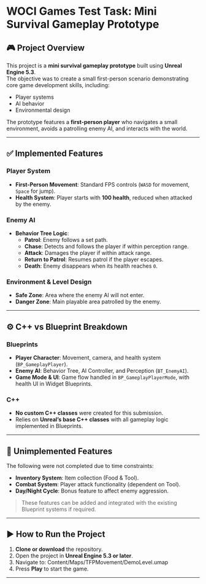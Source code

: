 # WOCI Games Test Task: Mini Survival Gameplay Prototype

## 🎮 Project Overview
This project is a **mini survival gameplay prototype** built using **Unreal Engine 5.3**.  
The objective was to create a small first-person scenario demonstrating core game development skills, including:

- Player systems  
- AI behavior  
- Environmental design  

The prototype features a **first-person player** who navigates a small environment, avoids a patrolling enemy AI, and interacts with the world.

---

## ✅ Implemented Features

### Player System
- **First-Person Movement**: Standard FPS controls (`WASD` for movement, `Space` for jump).  
- **Health System**: Player starts with **100 health**, reduced when attacked by the enemy.  

### Enemy AI
- **Behavior Tree Logic**:
  - **Patrol**: Enemy follows a set path.  
  - **Chase**: Detects and follows the player if within perception range.  
  - **Attack**: Damages the player if within attack range.  
  - **Return to Patrol**: Resumes patrol if the player escapes.  
  - **Death**: Enemy disappears when its health reaches `0`.  

### Environment & Level Design
- **Safe Zone**: Area where the enemy AI will not enter.  
- **Danger Zone**: Main playable area patrolled by the enemy.  

---

## ⚙️ C++ vs Blueprint Breakdown

### Blueprints
- **Player Character**: Movement, camera, and health system (`BP_GameplayPlayer`).  
- **Enemy AI**: Behavior Tree, AI Controller, and Perception (`BT_EnemyAI`).  
- **Game Mode & UI**: Game flow handled in `BP_GameplayPlayerMode`, with health UI in Widget Blueprints.  

### C++
- **No custom C++ classes** were created for this submission.  
- Relies on **Unreal’s base C++ classes** with all gameplay logic implemented in Blueprints.  

---

## 🚧 Unimplemented Features
The following were not completed due to time constraints:
- **Inventory System**: Item collection (Food & Tool).  
- **Combat System**: Player attack functionality (dependent on Tool).  
- **Day/Night Cycle**: Bonus feature to affect enemy aggression.  

> These features can be added and integrated with the existing Blueprint systems if required.

---

## ▶️ How to Run the Project
1. **Clone or download** the repository.  
2. Open the project in **Unreal Engine 5.3 or later**.  
3. Navigate to: Content/Maps/TFPMovement/DemoLevel.umap
4. Press **Play** to start the game.  

---
